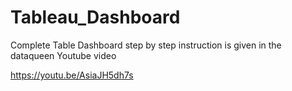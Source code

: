 # Tableau_Dashboard

Complete Table Dashboard step by step instruction is given in the dataqueen Youtube video 

https://youtu.be/AsiaJH5dh7s
